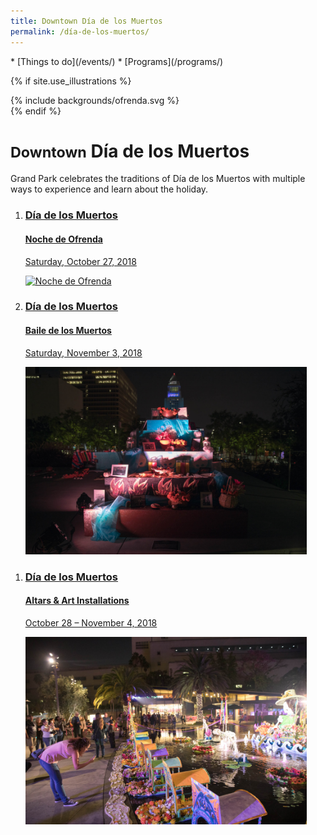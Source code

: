 ```yaml
---
title: Downtown Día de los Muertos
permalink: /día-de-los-muertos/
---
```


<nav markdown="1">
* [Things to do](/events/)
* [Programs](/programs/)
</nav>

{% if site.use_illustrations %}
<style>
.illustration {
  grid-column: -3/-1;
  grid-row: 1/6;
}
.illustration svg {
  height: 20vmax;
  width: auto;
  color: inherit;
}
.illustration svg,
.illustration svg path {
  fill: currentColor;
}
main h1,
main h1 + p {
  grid-column-end: -3;
}
main > nav:first-child {
  grid-row-start: 1;
}
main > h1 + nav {
    grid-column-end: -3;
}
</style>

<div class="illustration">
{% include backgrounds/ofrenda.svg %}
</div>
{% endif %}

# <small>Downtown</small> Día de los Muertos <small></small>

Grand Park celebrates the traditions of Día de los Muertos with multiple ways to experience and learn about the holiday.

<ol class="event-list" style="grid-template-columns: 1fr 1fr;">
  <li>
    <a href="/noche-de-ofrenda/">
      <div>
        <h3>Día de los Muertos</h3>
        <h4>Noche de Ofrenda</h4>
        <p>Saturday, October 27, 2018</p>
      </div>
      <img src="/assets/temporary/welcome/384-wide/33.jpg" srcset="/assets/temporary/welcome/384-wide/33.jpg 384w, /assets/temporary/welcome/512-wide/33.jpg 512w, /assets/temporary/welcome/768-wide/33.jpg 768w, /assets/temporary/welcome/1024-wide/33.jpg 1024w, /assets/temporary/welcome/1536-wide/33.jpg 1536w, /assets/temporary/welcome/2048-wide/33.jpg 2048w" sizes="100vw" alt="Noche de Ofrenda" height="300" />
    </a>
  </li>
  <li>
    <a href="/baile-de-los-muertos/">
      <div>
        <h3>Día de los Muertos</h3>
        <h4>Baile de los Muertos</h4>
        <p>Saturday, November 3, 2018</p>
      </div>
      <img src="/assets/temporary/misc/2017_10_28_17_NocheDeOfrenda2017_Javier_Guillen-1.jpg" height="300" alt="" />
    </a>
  </li>
</ol>
<ol class="event-list" style="grid-template-columns: 1fr;">
  <li>
    <a href="/día-de-los-muertos-art/">
      <div>
        <h3>Día de los Muertos</h3>
        <h4>Altars & Art Installations</h4>
        <p>October 28 – November 4, 2018</p>
      </div>
      <img src="/uploads/programs/dia-de-los-muertos.jpg" height="300" alt="" />
    </a>
  </li>
</ol>
